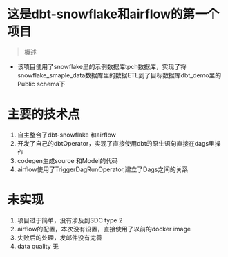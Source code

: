 # 这是dbt-snowflake和airflow的第一个项目
> 概述
- 该项目使用了snowflake里的示例数据库tpch数据库，实现了将snowflake_smaple_data数据库里的数据ETL到了目标数据库dbt_demo里的Public schema下
# 主要的技术点
1. 自主整合了dbt-snowflake 和airflow
2. 开发了自己的dbtOperator，实现了直接使用dbt的原生语句直接在dags里操作
3. codegen生成source 和Model的代码
4. airflow使用了TriggerDagRunOperator,建立了Dags之间的关系

# 未实现
1. 项目过于简单，没有涉及到SDC type 2
2. airflow的配置，本次没有设置，直接使用了以前的docker image
3. 失败后的处理，发邮件没有完善
4. data quality 无